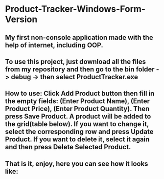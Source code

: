# Product-Tracker-Windows-Form-Version
## My first non-console application made with the help of internet, including OOP.
## To use this project, just download all the files from my repository and then go to the bin folder -> debug -> then select ProductTracker.exe
## How to use: Click Add Product button then fill in the empty fields: (Enter Product Name), (Enter Product Price), (Enter Product Quantity). Then press Save Product. A product will be added to the grid(table below). If you want to change it, select the corresponding row and press Update Product. If you want to delete it, select it again and then press Delete Selected Product.
## That is it, enjoy, here you can see how it looks like:
